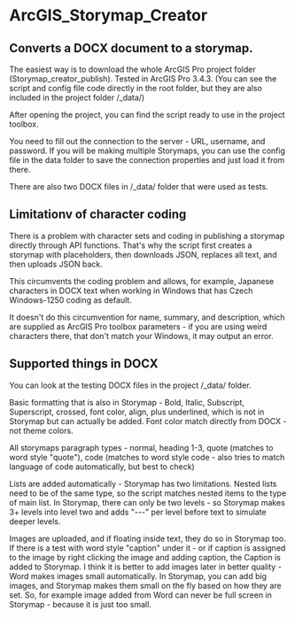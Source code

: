 # ArcGIS_Storymap_Creator
## Converts a DOCX document to a storymap.

The easiest way is to download the whole ArcGIS Pro project folder (Storymap_creator_publish). Tested in ArcGIS Pro 3.4.3. (You can see the script and config file code directly in the root folder, but they are also included in the project folder /_data/)

After opening the project, you can find the script ready to use in the project toolbox.

You need to fill out the connection to the server - URL, username, and password. If you will be making multiple Storymaps, you can use the config file in the data folder to save the connection properties and just load it from there. 

There are also two DOCX files in /_data/ folder that were used as tests.


## Limitationv of character coding
There is a problem with character sets and coding in publishing a storymap directly through API functions. That's why the script first creates a storymap with placeholders, then downloads JSON, replaces all text, and then uploads JSON back. 

This circumvents the coding problem and allows, for example, Japanese characters in DOCX text when working in Windows that has Czech Windows-1250 coding as default.

It doesn't do this circumvention for name, summary, and description, which are supplied as ArcGIS Pro toolbox parameters - if you are using weird characters there, that don't match your Windows, it may output an error.
 
## Supported things in DOCX
You can look at the testing DOCX files in the project /_data/ folder.

Basic formatting that is also in Storymap - Bold, Italic, Subscript, Superscript, crossed, font color, align, plus underlined, which is not in Storymap but can actually be added. Font color match directly from DOCX - not theme colors.

All storymaps paragraph types - normal, heading 1-3, quote (matches to word style "quote"), code (matches to word style code - also tries to match language of code automatically, but best to check)

Lists are added automatically - Storymap has two limitations. Nested lists need to be of the same type, so the script matches nested items to the type of main list. In Storymap, there can only be two levels - so Storymap makes 3+ levels into level two and adds "---" per level before text to simulate deeper levels.

Images are uploaded, and if floating inside text, they do so in Storymap too. If there is a test with word style "caption" under it - or if caption is assigned to the image by right clicking the image and adding caption, the Caption is added to Storymap. I think it is better to add images later in better quality - Word makes images small automatically. In Storymap, you can add big images, and Storymap makes them small on the fly based on how they are set. So, for example image added from Word can never be full screen in Storymap - because it is just too small.

